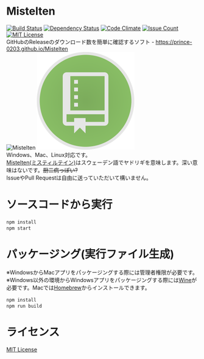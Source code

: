 # Mistelten
<a href="https://travis-ci.org/prince-0203/Mistelten" target="_blank">![Build Status](https://travis-ci.org/prince-0203/Mistelten.svg?branch=master)</a>
<a href="https://gemnasium.com/prince-0203/Mistelten" target="_blank">![Dependency Status](https://gemnasium.com/prince-0203/Mistelten.svg)</a>
<a href="https://codeclimate.com/github/prince-0203/Mistelten" target="_blank">![Code Climate](https://codeclimate.com/github/prince-0203/Mistelten/badges/gpa.svg)</a>
<a href="https://codeclimate.com/github/prince-0203/Mistelten" target="_blank">![Issue Count](https://codeclimate.com/github/prince-0203/Mistelten/badges/issue_count.svg)</a>
[![MIT License](https://img.shields.io/badge/license-MIT-blue.svg?style=flat)](LICENSE)  
GitHubのReleaseのダウンロード数を簡単に確認するソフト - https://prince-0203.github.io/Mistelten  
![Mistelten](https://prince-0203.github.io/Mistelten/images/ScreenShot.png)
<img src="app-icon/icon.png" width="256px" height="256px"></img>  
Windows、Mac、Linux対応です。  
[Mistelten(ミスティルテイン)](https://ja.wikipedia.org/wiki/%E3%83%9F%E3%82%B9%E3%83%86%E3%82%A3%E3%83%AB%E3%83%86%E3%82%A4%E3%83%B3)はスウェーデン語でヤドリギを意味します。深い意味はないです。<s>厨二病っぽい?</s>  
IssueやPull Requestは自由に送っていただいて構いません。

# ソースコードから実行
```
npm install
npm start
```

# パッケージング(実行ファイル生成)
※WindowsからMacアプリをパッケージングする際には管理者権限が必要です。  
※Windows以外の環境からWindowsアプリをパッケージングする際には[Wine](https://www.winehq.org/)が必要です。Macでは[Homebrew](http://brew.sh/)からインストールできます。
```
npm install
npm run build
```

# ライセンス
[MIT License](LICENSE)
